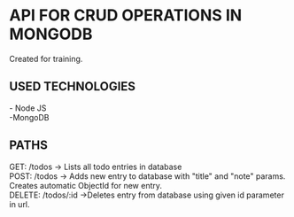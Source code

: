 <h1>API FOR CRUD OPERATIONS IN MONGODB</h1>
<p>Created for training.</p>
<h2>USED TECHNOLOGIES</h2>
<p>- Node JS<br>-MongoDB</p>

<h2>PATHS</h2>
<p>GET: /todos -> Lists all todo entries in database<br>POST: /todos -> Adds new entry to database with "title" and "note" params. Creates automatic ObjectId for new entry.<br>DELETE: /todos/:id ->Deletes entry from database using given id parameter in url.</p>
